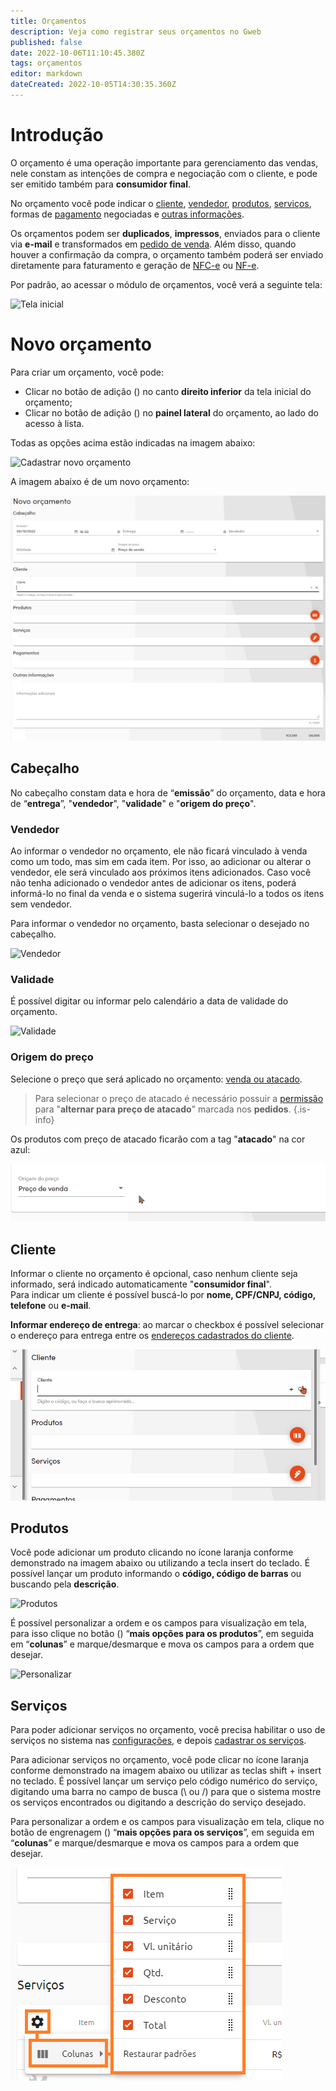 ```yaml
---
title: Orçamentos
description: Veja como registrar seus orçamentos no Gweb
published: false
date: 2022-10-06T11:10:45.380Z
tags: orçamentos
editor: markdown
dateCreated: 2022-10-05T14:30:35.360Z
---
```


# Introdução

O orçamento é uma operação  importante para gerenciamento das vendas, nele constam as intenções de compra e negociação com o cliente, e pode ser emitido também para **consumidor final**.

No orçamento você pode indicar o [cliente](https://help.gdoorweb.com.br/pt-br/movimentos/orcamento#cliente), [vendedor](https://help.gdoorweb.com.br/pt-br/movimentos/orcamento#vendedor), [produtos](https://help.gdoorweb.com.br/pt-br/movimentos/orcamento#mercadorias), [serviços](https://help.gdoorweb.com.br/pt-br/movimentos/orcamento#servi%C3%A7os), formas de [pagamento](https://help.gdoorweb.com.br/pt-br/movimentos/orcamento#pagamentos) negociadas e [outras informações](https://help.gdoorweb.com.br/pt-br/movimentos/orcamento#outras-informa%C3%A7%C3%B5es).

Os orçamentos podem ser **duplicados**, **impressos**, enviados para o cliente via **e-mail** e transformados em [pedido de venda](https://help.gdoorweb.com.br/pt-br/movimentos/pedidos). Além disso, quando houver a confirmação da compra, o orçamento também poderá ser enviado diretamente para faturamento e geração de [NFC-e](https://help.gdoorweb.com.br/movimentos/pdv/formulario#criando-uma-nfc-e) ou [NF-e](https://help.gdoorweb.com.br/pt-br/tutoriais/como-emitir-uma-nfe#emitindo-uma-nf-e).

Por padrão, ao acessar o módulo de orçamentos, você verá a seguinte tela:

![Tela inicial](/movimentos/orçamentos/tela_inicial.png)

# Novo orçamento

Para criar um orçamento, você pode:

-   Clicar no botão de adição (<em class="mdi mdi-plus"></em>) no canto **direito inferior** da tela inicial do orçamento;
-   Clicar no botão de adição (<em class="mdi mdi-plus"></em>) no **painel lateral** do orçamento, ao lado do acesso à lista.

Todas as opções acima estão indicadas na imagem abaixo:

![Cadastrar novo orçamento](/movimentos/orçamentos/novo.png)

A imagem abaixo é de um novo orçamento:

![Novo orçamento](/movimentos/orçamentos/novo_orçamento.png)

## Cabeçalho

No cabeçalho constam data e hora de “**emissão**” do orçamento, data e hora de “**entrega**”, "**vendedor**", "**validade**" e "**origem do preço**".

### Vendedor

Ao informar o vendedor no orçamento, ele não ficará vinculado à venda como um todo, mas sim em cada item. Por isso, ao adicionar ou alterar o vendedor, ele será vinculado aos próximos itens adicionados. Caso você não tenha adicionado o vendedor antes de adicionar os itens, poderá informá-lo no final da venda e o sistema sugerirá vinculá-lo a todos os itens sem vendedor.

Para informar o vendedor no orçamento, basta selecionar o desejado no cabeçalho.

![Vendedor](/movimentos/orçamentos/vendedor.png)

### Validade

É possível digitar ou informar pelo calendário a data de validade do orçamento.

![Validade](/movimentos/orçamentos/validade.png)

### Origem do preço

Selecione o preço que será aplicado no orçamento: [venda ou atacado](https://help.gdoorweb.com.br/pt-br/cadastros/produtos).

> Para selecionar o preço de atacado é necessário possuir a [permissão](https://help.gdoorweb.com.br/pt-br/configuracoes/permissoes) para "**alternar para preço de atacado**" marcada nos **pedidos**. 
{.is-info}

Os produtos com preço de atacado ficarão com a tag "**atacado**" na cor azul:

![Origem do preço](/movimentos/orçamentos/origem_do_preço.gif)

## Cliente

Informar o cliente no orçamento é opcional, caso nenhum cliente seja informado, será indicado automaticamente "**consumidor final**".   
Para indicar um cliente é possível buscá-lo por **nome, CPF/CNPJ, código, telefone** ou **e-mail**.

**<em class="mdi mdi-checkbox-blank-outline"></em> Informar endereço de entrega**: ao marcar o checkbox é possível selecionar o endereço para entrega entre os [endereços cadastrados do cliente](/cadastros/pessoas#endereços).

![Endereço de entrega](/movimentos/orçamentos/endereço_de_entrega.gif)

## Produtos

Você pode adicionar um produto clicando no ícone laranja conforme demonstrado na imagem abaixo ou utilizando a tecla <span class="mat-button mdi "> insert</span> do teclado. É possível lançar um produto informando o **código, código de barras** ou buscando pela **descrição**. 

![Produtos](/movimentos/orçamentos/produtos.png)

É possível personalizar a ordem e os campos para visualização em tela, para isso clique no botão (<em class="mdi mdi-cog"></em>)  “**mais opções para os produtos**”, em seguida em “**colunas**” e marque/desmarque e mova os campos para a ordem que desejar.

![Personalizar](/movimentos/orçamentos/personalizar.png)

## Serviços

Para poder adicionar serviços no orçamento, você precisa habilitar o uso de serviços no sistema nas [configurações](https://help.gdoorweb.com.br/configuracoes/geral), e depois [cadastrar os serviços](https://help.gdoorweb.com.br/cadastros/servicos).

Para adicionar serviços no orçamento, você pode clicar no ícone laranja conforme demonstrado na imagem abaixo ou utilizar as teclas <span class="mat-button mdi "> shift</span> + <span class="mat-button mdi "> insert</span> no teclado.
É possível lançar um serviço pelo código numérico do serviço, digitando uma barra no campo de busca (\\ ou /) para que o sistema mostre os serviços encontrados ou digitando a descrição do serviço desejado.



Para personalizar a ordem e os campos para visualização em tela, clique no botão de engrenagem (<em class="mdi mdi-cog"></em>)  “**mais opções para os serviços**”, em seguida em “**colunas**” e marque/desmarque e mova os campos para a ordem que desejar.

![Opções serviços](/movimentos/orçamentos/opções_serviços.png)





